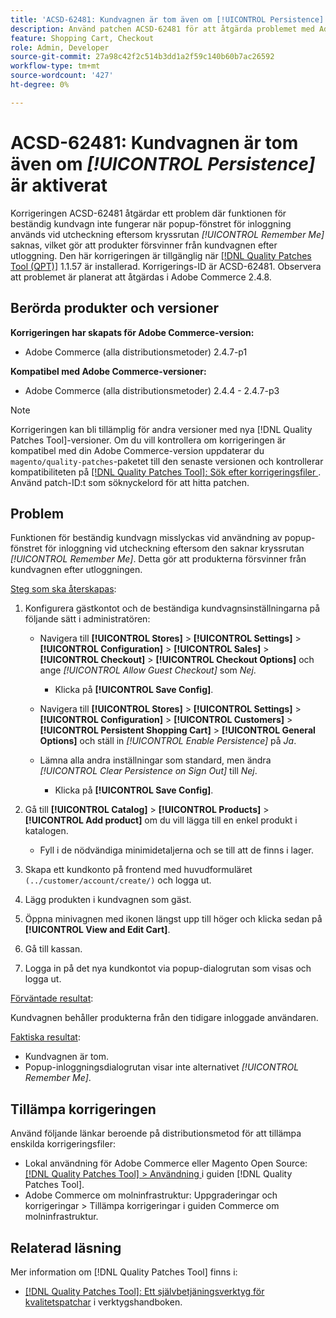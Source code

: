 ```yaml
---
title: 'ACSD-62481: Kundvagnen är tom även om [!UICONTROL Persistence] är aktiverat'
description: Använd patchen ACSD-62481 för att åtgärda problemet med Adobe Commerce där funktionen för beständig kundvagn inte fungerar när du använder popup-fönstret för inloggning vid utcheckning.
feature: Shopping Cart, Checkout
role: Admin, Developer
source-git-commit: 27a98c42f2c514b3dd1a2f59c140b60b7ac26592
workflow-type: tm+mt
source-wordcount: '427'
ht-degree: 0%

---
```



# ACSD-62481: Kundvagnen är tom även om *[!UICONTROL Persistence]* är aktiverat

Korrigeringen ACSD-62481 åtgärdar ett problem där funktionen för beständig kundvagn inte fungerar när popup-fönstret för inloggning används vid utcheckning eftersom kryssrutan *[!UICONTROL Remember Me]* saknas, vilket gör att produkter försvinner från kundvagnen efter utloggning. Den här korrigeringen är tillgänglig när [[!DNL Quality Patches Tool (QPT)]](/help/tools/quality-patches-tool/quality-patches-tool-to-self-serve-quality-patches.md) 1.1.57 är installerad. Korrigerings-ID är ACSD-62481. Observera att problemet är planerat att åtgärdas i Adobe Commerce 2.4.8.

## Berörda produkter och versioner

**Korrigeringen har skapats för Adobe Commerce-version:**

* Adobe Commerce (alla distributionsmetoder) 2.4.7-p1

**Kompatibel med Adobe Commerce-versioner:**

* Adobe Commerce (alla distributionsmetoder) 2.4.4 - 2.4.7-p3

>[!NOTE]
>
>Korrigeringen kan bli tillämplig för andra versioner med nya [!DNL Quality Patches Tool]-versioner. Om du vill kontrollera om korrigeringen är kompatibel med din Adobe Commerce-version uppdaterar du `magento/quality-patches`-paketet till den senaste versionen och kontrollerar kompatibiliteten på [[!DNL Quality Patches Tool]: Sök efter korrigeringsfiler ](https://experienceleague.adobe.com/tools/commerce-quality-patches/index.html?lang=sv-SE). Använd patch-ID:t som söknyckelord för att hitta patchen.

## Problem

Funktionen för beständig kundvagn misslyckas vid användning av popup-fönstret för inloggning vid utcheckning eftersom den saknar kryssrutan *[!UICONTROL Remember Me]*. Detta gör att produkterna försvinner från kundvagnen efter utloggningen.

<u>Steg som ska återskapas</u>:

1. Konfigurera gästkontot och de beständiga kundvagnsinställningarna på följande sätt i administratören:

   * Navigera till **[!UICONTROL Stores]** > **[!UICONTROL Settings]** > **[!UICONTROL Configuration]** > **[!UICONTROL Sales]** > **[!UICONTROL Checkout]** > **[!UICONTROL Checkout Options]** och ange *[!UICONTROL Allow Guest Checkout]* som *Nej*.

      * Klicka på **[!UICONTROL Save Config]**.

   * Navigera till **[!UICONTROL Stores]** > **[!UICONTROL Settings]** > **[!UICONTROL Configuration]** > **[!UICONTROL Customers]** > **[!UICONTROL Persistent Shopping Cart]** > **[!UICONTROL General Options]** och ställ in *[!UICONTROL Enable Persistence]* på *Ja*.
   * Lämna alla andra inställningar som standard, men ändra *[!UICONTROL Clear Persistence on Sign Out]* till *Nej*.

      * Klicka på **[!UICONTROL Save Config]**.

1. Gå till **[!UICONTROL Catalog]** > **[!UICONTROL Products]** > **[!UICONTROL Add product]** om du vill lägga till en enkel produkt i katalogen.

   * Fyll i de nödvändiga minimidetaljerna och se till att de finns i lager.

1. Skapa ett kundkonto på frontend med huvudformuläret `(../customer/account/create/)` och logga ut.
1. Lägg produkten i kundvagnen som gäst.
1. Öppna minivagnen med ikonen längst upp till höger och klicka sedan på **[!UICONTROL View and Edit Cart]**.
1. Gå till kassan.
1. Logga in på det nya kundkontot via popup-dialogrutan som visas och logga ut.

<u>Förväntade resultat</u>:

Kundvagnen behåller produkterna från den tidigare inloggade användaren.

<u>Faktiska resultat</u>:

* Kundvagnen är tom.
* Popup-inloggningsdialogrutan visar inte alternativet *[!UICONTROL Remember Me]*.

## Tillämpa korrigeringen

Använd följande länkar beroende på distributionsmetod för att tillämpa enskilda korrigeringsfiler:

* Lokal användning för Adobe Commerce eller Magento Open Source: [[!DNL Quality Patches Tool] > Användning ](/help/tools/quality-patches-tool/usage.md) i guiden [!DNL Quality Patches Tool].
* Adobe Commerce om molninfrastruktur: Uppgraderingar och korrigeringar > Tillämpa korrigeringar i guiden Commerce om molninfrastruktur.

## Relaterad läsning

Mer information om [!DNL Quality Patches Tool] finns i:

* [[!DNL Quality Patches Tool]: Ett självbetjäningsverktyg för kvalitetspatchar](/help/tools/quality-patches-tool/quality-patches-tool-to-self-serve-quality-patches.md) i verktygshandboken.
